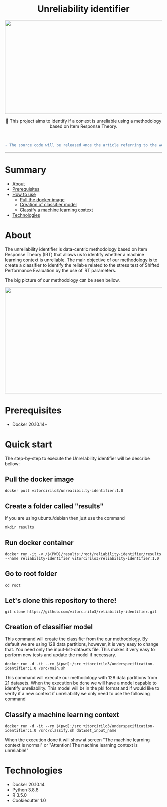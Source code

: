 <h1 align="center">Unreliability identifier</h1>

<p align="center">
<img src="https://github.com/vitorcirilo3/underspecification-identifier/blob/main/logo/logo.gif" alt="" data-canonical-src="[https://gyazo.com/eb5c5741b6a9a16c692170a41a49c858.png](https://github.com/vitorcirilo3/underspecification-identifier/blob/main/logo/logo.gif)" width="771" height="300" />
</p>

<p align="center">🚀 This project aims to identify if a context is unreliable using a methodology based on Item Response Theory.</p>

</br>


```diff
- The source code will be released once the article referring to the work is accepted -
```

***
Summary
=================
<!--ts-->
   * [About](#about)
   * [Prerequisites](#prerequisites)
   * [How to use](#how-to-use)
      * [Pull the docker image](#pull-the-docker-image)
      * [Creation of classifier model](#creation-of-classifier-model)
      * [Classify a machine learning context](#classify-a-machine-learning-context)
   * [Technologies](#technologies)
<!--te-->


# About
The unreliability identifier is data-centric methodology based on Item Response Theory (IRT) that allows us to identify whether a machine learning context is unreliable. The main objective of our methodology is to create a classifier to identify the reliable related to the stress test of Shifted Performance Evaluation by the use of IRT parameters.

The big picture of our methodology can be seen bellow.

<p align="center">
<img src="https://github.com/vitorcirilo3/underspecification-identifier/blob/main/logo/overview.png" alt="" data-canonical-src="[https://gyazo.com/eb5c5741b6a9a16c692170a41a49c858.png](https://github.com/vitorcirilo3/underspecification-identifier/blob/main/logo/overview.png)" width="772" height="340" />
</p>


# Prerequisites
- Docker 20.10.14+

# Quick start

The step-by-step to execute the Unreliability identifier will be describe bellow:

## Pull the docker image
```
docker pull vitorcirilo3/unrealibility-identifier:1.0
```

## Create a folder called "results"

If you are using ubuntu/debian then just use the command

```
mkdir results
```

## Run docker container

```
docker run -it -v /$(PWD)/results:/root/reliability-identifier/results --name reliability-identifier vitorcirilo3/reliability-identifier:1.0
```

## Go to root folder

```
cd root
```

## Let's clone this repository to there!
```
git clone https://github.com/vitorcirilo3/reliability-identifier.git
```


## Creation of classifier model

This command will create the classifier from the our methodology. By default we are using 128 data partitions, however, it is very easy to change that. You need only the input-list-datasets file. This makes it very easy to perform new tests and update the model if necessary.

```
docker run -d -it --rm $(pwd):/src vitorcirilo3/underspecification-identifier:1.0 /src/main.sh
```

This command will execute our methodology with 128 data partitions from 21 datasets. When the execution be done we will have a model capable to identify unreliability. This model will be in the pkl format and if would like to verify if a new context if unreliability we only need to use the following command 

## Classify a machine learning context
```
docker run -d -it --rm $(pwd):/src vitorcirilo3/underspecification-identifier:1.0 /src/classify.sh dataset_input_name
```

When the execution done it will show at screen "The machine learning context is normal" or "Attention! The machine learning context is unreliable!"


# Technologies
 - Docker 20.10.14
 - Python 3.8.8
 - R 3.5.0
 - Cookiecutter 1.0
